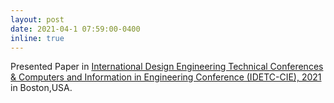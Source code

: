 ```yaml
---
layout: post
date: 2021-04-1 07:59:00-0400
inline: true
---
```


Presented Paper in [International Design Engineering Technical Conferences & Computers and Information in Engineering Conference (IDETC-CIE), 2021](https://event.asme.org/IDETC-CIE) in Boston,USA.





<!---Announcements and news can be much longer than just quick inline posts. In fact, they can have all the features available for the standard blog posts. See below.

#***


#Jean shorts raw denim Vice normcore, art party High Life PBR skateboard stumptown vinyl kitsch. Four loko meh 8-bit, tousled banh mi tilde forage Schlitz dreamcatcher twee 3 wolf moon. Chambray asymmetrical paleo salvia, sartorial umami four loko master cleanse drinking vinegar brunch. <a href="https://www.pinterest.com" target="blank">Pinterest</a> DIY authentic Schlitz, hoodie Intelligentsia butcher trust fund brunch shabby chic Kickstarter forage flexitarian. Direct trade <a href="https://en.wikipedia.org/wiki/Cold-pressed_juice" target="blank">cold-pressed</a> meggings stumptown plaid, pop-up taxidermy. Hoodie XOXO fingerstache scenester Echo Park. Plaid ugh Wes Anderson, freegan pug selvage fanny pack leggings pickled food truck DIY irony Banksy.

#### Hipster list
#<ul>
 #   <li>brunch</li>
#   <li>fixie</li>
  #<li>raybans</li>
 # <li>messenger bag</li>
#</ul>

#Hoodie Thundercats retro, tote bag 8-bit Godard craft beer gastropub. Truffaut Tumblr taxidermy, raw denim Kickstarter sartorial dreamcatcher. Quinoa chambray slow-carb salvia readymade, bicycle rights 90's yr typewriter selfies letterpress cardigan vegan.


#***

#Pug heirloom High Life vinyl swag, single-origin coffee four dollar toast taxidermy reprehenderit fap distillery master cleanse locavore. Est anim sapiente leggings Brooklyn ea. Thundercats locavore excepteur veniam eiusmod. Raw denim Truffaut Schlitz, migas sapiente Portland VHS twee Bushwick Marfa typewriter retro id keytar.

#> We do not grow absolutely, chronologically. We grow sometimes in one dimension, and not in another, unevenly. We grow partially. We are relative. We are mature in one realm, childish in another.
#> —Anais Nin

#Fap aliqua qui, scenester pug Echo Park polaroid irony shabby chic ex cardigan church-key Odd Future accusamus. Blog stumptown sartorial squid, gastropub duis aesthetic Truffaut vero. Pinterest tilde twee, odio mumblecore jean shorts lumbersexual.-->
